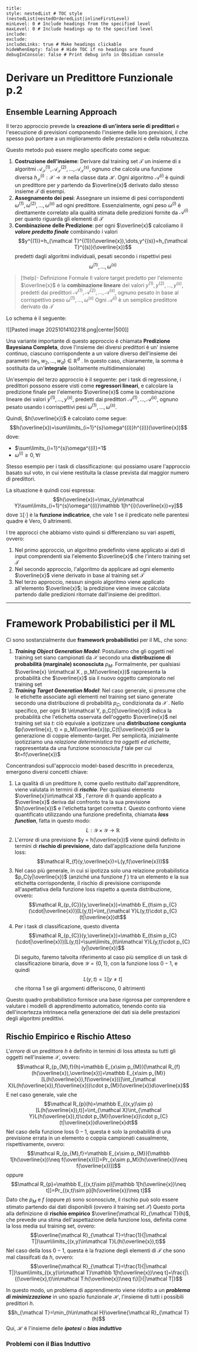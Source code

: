 ```table-of-contents
title: 
style: nestedList # TOC style (nestedList|nestedOrderedList|inlineFirstLevel)
minLevel: 0 # Include headings from the specified level
maxLevel: 0 # Include headings up to the specified level
include: 
exclude: 
includeLinks: true # Make headings clickable
hideWhenEmpty: false # Hide TOC if no headings are found
debugInConsole: false # Print debug info in Obsidian console
```
# Derivare un Predittore Funzionale p.2
## Ensemble Learning Approach

Il terzo approccio prevede la **creazione di un'intera serie di predittori** e l'esecuzione di previsioni componendo l'insieme delle loro previsioni, il che spesso può portare a un miglioramento delle prestazioni e della robustezza. 

Questo metodo può essere meglio specificato come segue:

1) **Costruzione dell'insieme**: Derivare dal training set $\mathcal T$ un insieme di $s$ algoritmi $\mathcal A_{\mathcal T}^{(1)},\mathcal A_{\mathcal T}^{(2)},\dots,\mathcal A_{\mathcal T}^{(s)}$, ognuno che calcola una funzione diversa $h_{\mathcal T}^{(i)}:\mathcal X\to\mathcal Y$ nella classe data $\mathcal H$. Ogni algoritmo $\mathcal A^{(i)}$ è quindi un predittore per $y$ partendo da $\overline{x}$ derivato dallo stesso insieme $\mathcal T$ di esempi.
2) **Assegnamento dei pesi**: Assegnare un insieme di pesi corrispondenti $\omega^{(1)},\omega^{(2)},\dots,\omega^{(s)}$ ad ogni predittore. Essenzialmente, ogni peso $\omega^{(i)}$ è direttamente correlato alla qualità stimata delle predizioni fornite da $\mathcal A^{(i)}$ per quanto riguarda gli elementi di $\mathcal T$
3) **Combinazione delle Predizione**: per ogni $\overline{x}$ calcoliamo il ***valore predetto finale*** combinando i valori $$y^{(1)}=h_{\mathcal T}^{(1)}(\overline{x}),\dots,y^{(s)}=h_{\mathcal T}^{(s)}(\overline{x})$$ predetti dagli algoritmi individuali, pesati secondo i rispettivi pesi $$\omega^{(1)},\dots,\omega^{(s)}$$
>[!help]- Definizione Formale
>Il valore target predetto per l'elemento $\overline{x}$ è la **combinazione lineare** dei valori $y^{(1)},y^{(2)},\dots,y^{(s)}$, predetti dai predittori $\mathcal A^{(1)},\mathcal A^{(2)},\dots,\mathcal A^{(s)}$, ognuno pesato in base al corrispettivo peso $\omega^{(1)},\dots,\omega^{(s)}$
>Ogni $\mathcal A^{(i)}$ è un semplice predittore derivato da $\mathcal T$
>

Lo schema è il seguente:

![[Pasted image 20251014102318.png|center|500]]


Una variante importante di questo approccio è chiamata **Predizione Bayesiana Completa**, dove l'insieme dei diversi predittori è un' insieme continuo, ciascuno corrispondente a un valore diverso dell'insieme dei parametri $(w_{1},w_{2},\dots,w_{d})\in\mathbb R^{d}$ .
In questo caso, chiaramente, la somma è sostituita da un'**integrale** (solitamente multidimensionale)

Un'esempio del terzo approccio è il seguente: per i task di regressione, i predittori possono essere visti come **regressori lineari**, e calcolare la predizione finale per l'elemento $\overline{x}$ come la combinazione lineare dei valori $y^{(1)},\dots,y^{(s)}$, predetti dai predittori $\mathcal A^{(1)},\dots,\mathcal A^{(s)}$, ognuno pesato usando i corrispettivi pesi $\omega^{(1)},\dots,\omega^{(s)}$.

Quindi, $h(\overline{x})$ è calcolato come segue:
$$h(\overline{x})=\sum\limits_{i=1}^{s}\omega^{(i)}h^{(i)}(\overline{x})$$
dove:
- $\sum\limits_{i=1}^{s}\omega^{(i)}=1$ 
- $\omega^{(i)}\geq0,\forall i$ 

Stesso esempio per i task di classificazione: qui possiamo usare l'approccio basato sul voto, in cui viene restituita la classe prevista dal maggior numero di predittori.

La situazione è quindi cosi espressa:
$$h(\overline{x})=\max_{y\in\mathcal Y}\sum\limits_{i=1}^{s}\omega^{(i)}\mathbb 1[h^{i}(\overline{x})=y]$$
dove $\mathbb 1[\cdot]$ è la **funzione indicatrice**, che vale $1$ se il predicato nelle parentesi quadre è Vero, $0$ altrimenti.

I tre approcci che abbiamo visto quindi si differenziano su vari aspetti, ovvero:
1) Nel primo approccio, un algoritmo predefinito viene applicato ai dati di input comprendenti sia l'elemento $\overline{x}$ che l'intero training set $\mathcal T$
2) Nel secondo approccio, l'algoritmo da applicare ad ogni elemento $\overline{x}$ viene derivato in base al training set $\mathcal T$
3) Nel terzo approccio, nessun singolo algoritmo viene applicato all'elemento $\overline{x}$; la predizione viene invece calcolata partendo dalle predizioni ritornate dall'insieme dei predittori.

--- 
# Framework Probabilistici per il ML

Ci sono sostanzialmente due **framework probabilistici** per il ML, che sono:
1) ***Training Object Generation Model***: Postuliamo che gli oggetti nel training set siano campionati da $\mathcal X$ secondo una **distribuzione di probabilità (marginale) sconosciuta** $p_M$. Formalmente, per qualsiasi $\overline{x} \in\mathcal X , p_M(\overline{x})$ rappresenta la probabilità che $\overline{x}$ sia il nuovo oggetto campionato nel training set
2) ***Training Target Generation Model***: Nel caso generale, si presume che le etichette associate agli elementi nel training set siano generate secondo una distribuzione di probabilità $p_C$, condizionata da $\mathcal X$ . Nello specifico, per ogni $t \in\mathcal Y, p_C(t|\overline{x})$ indica la probabilità che l'etichetta osservata dell'oggetto $\overline{x}$ nel training set sia $t$: ciò equivale a ipotizzare una **distribuzione congiunta** $p(\overline{x}, t) = p_M(\overline{x})p_C(t|\overline{x})$ per la generazione di coppie elemento-target. Per semplicità, inizialmente ipotizziamo una *relazione deterministica tra oggetti ed etichette*, rappresentata da una funzione sconosciuta $f$ tale per cui $t=f(\overline{x})$

Concentrandosi sull'approccio model-based descritto in precedenza, emergono diversi concetti chiave:

1) La qualità di un predittore $h$, come quello restituito dall'apprenditore, viene valutata in termini di ***rischio***. Per qualsiasi elemento $\overline{x}\in\mathcal X$ , l'*errore* di $h$ quando applicato a $\overline{x}$ deriva dal confronto tra la sua previsione $h(\overline{x})$ e l'etichetta target corretta $t$. Questo confronto viene quantificato utilizzando una funzione predefinita, chiamata ***loss function***, fatta in questo modo: $$L : \mathcal Y\times\mathcal Y\to\mathbb R$$
2) L'*errore* di una previsione $y = h(\overline{x})$ viene quindi definito in termini di **rischio di previsione**, dato dall'applicazione della funzione loss:$$\mathcal R_{f}(y,\overline{x})=L(y,f(\overline{x}))$$
3) Nel caso più generale, in cui si ipotizza solo una relazione probabilistica $p_C(y|\overline{x})$ (anziché una funzione $f$ ) tra un elemento e la sua etichetta corrispondente, il rischio di previsione corrisponde all'aspettativa della funzione loss rispetto a questa distribuzione, ovvero:$$\mathcal R_{p_{C}}(y,\overline{x})=\mathbb E_{t\sim p_{C}(\cdot|\overline{x})}[L(y,t)]=\int_{\mathcal Y}L(y,t)\cdot p_{C}(t|\overline{x})dt$$
4) Per i task di classificazione, questo diventa$$\mathcal R_{p_{C}}(y,\overline{x})=\mathbb E_{t\sim p_{C}(\cdot|\overline{x})}[L(y,t)]=\sum\limits_{t\in\mathcal Y}L(y,t)\cdot p_{C}(y|\overline{x})$$
Di seguito, faremo talvolta riferimento al caso più semplice di un task di classificazione binaria, dove $\mathcal Y = \{0, 1\}$, con la funzione loss $0-1$, e quindi $$L(y,t)=\mathbb 1[y\neq t]$$che ritorna $1$ se gli argomenti differiscono, $0$ altrimenti

Questo quadro probabilistico fornisce una base rigorosa per comprendere e valutare i modelli di apprendimento automatico, tenendo conto sia dell'incertezza intrinseca nella generazione dei dati sia delle prestazioni degli algoritmi predittivi.
## Rischio Empirico e Rischio Atteso

L'*errore* di un predittore $h$ è definito in termini di loss attesta su tutti gli oggetti nell'insieme $\mathcal X$, ovvero:
$$\mathcal R_{p_{M},f}(h)=\mathbb E_{x\sim p_{M}}[\mathcal R_{f}(h(\overline{x}),\overline{x})]=\mathbb E_{x\sim p_{M}}[L(h(\overline{x}),f(\overline{x}))]\int_{\mathcal X}L(h(\overline{x}),f(\overline{x}))\cdot p_{M}(\overline{x})d\overline{x}$$
E nel caso generale, vale che $$\mathcal R_{p}(h)=\mathbb E_{(x,y)\sim p}[L(h(\overline{x}),t)]=\int_{\mathcal X}\int_{\mathcal Y}L(h(\overline{x}),t)\cdot p_{M}(\overline{x})\cdot p_{C}(t|\overline{x})d\overline{x}dt$$
Nel caso della funzione loss $0-1$, questa è solo la probabilità di una previsione errata in un elemento o coppia campionati casualmente, rispettivamente, ovvero:
$$\mathcal R_{p_{M},f}=\mathbb E_{x\sim p_{M}}[\mathbb 1[h(\overline{x})\neq f(\overline{x})]]=Pr_{x\sim p_M}[h(\overline{x})\neq f(\overline{x})]]$$
oppure
$$\mathcal R_{p}=\mathbb E_{(x,t)\sim p}[\mathbb 1[h(\overline{x})\neq t]]=Pr_{(x,t)\sim p}[h(\overline{x})\neq t]$$
Dato che $p_{M}$ e $f$ (oppure $p$) sono sconosciute, il rischio può solo essere stimato partendo dai dati disponibili (ovvero il training set $\mathcal T$)
Questo porta alla definizione di **rischio empirico** $\overline{\mathcal R}_{\mathcal T}(h)$, che prevede una stima dell'aspettazione della funzione loss, definita come la loss media sul training set, ovvero: 
$$\overline{\mathcal R}_{\mathcal T}=\frac{1}{|\mathcal T|}\sum\limits_{(x,y)\in\mathcal T}L(h(\overline{x}),t)$$
Nel caso della loss $0-1$, questa è la frazione degli elementi di $\mathcal T$ che sono mal classifcati da $h$, ovvero: 
$$\overline{\mathcal R}_{\mathcal T}=\frac{1}{|\mathcal T|}\sum\limits_{(x,y)\in\mathcal T}\mathbb 1[h(\overline{x})\neq t]=\frac{|\{(\overline{x},t)\in\mathcal T:h(\overline{x})\neq t\}|}{|\mathcal T|}$$

In questo modo, un problema di apprendimento viene ridotto a un ***problema di minimizzazione*** in uno spazio funzionale $\mathcal H$, l'insieme di tutti i possibili predittori $h$.
$$h_{\mathcal T}=\min_{h\in\mathcal H}\overline{\mathcal R}_{\mathcal T}(h)$$
Qui, $\mathcal H$ è l'insieme delle ***ipotesi*** o ***bias induttivo***

### Problemi con il Bias Induttivo